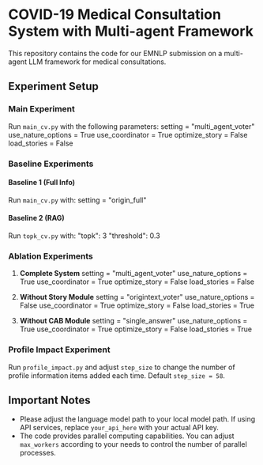 # COVID-19 Medical Consultation System with Multi-agent Framework

This repository contains the code for our EMNLP submission on a multi-agent LLM framework for medical consultations.

## Experiment Setup

### Main Experiment
Run `main_cv.py` with the following parameters:
setting = "multi_agent_voter"
use_nature_options = True
use_coordinator = True
optimize_story = False
load_stories = False

### Baseline Experiments

#### Baseline 1 (Full Info)
Run `main_cv.py` with:
setting = "origin_full"

#### Baseline 2 (RAG)
Run `topk_cv.py` with:
"topk": 3
"threshold": 0.3

### Ablation Experiments

1. **Complete System**
setting = "multi_agent_voter"
use_nature_options = True
use_coordinator = True
optimize_story = False
load_stories = False

2. **Without Story Module**
setting = "origintext_voter"
use_nature_options = False
use_coordinator = True
optimize_story = False
load_stories = True

3. **Without CAB Module**
setting = "single_answer"
use_nature_options = True
use_coordinator = True
optimize_story = False
load_stories = True

### Profile Impact Experiment
Run `profile_impact.py` and adjust `step_size` to change the number of profile information items added each time. Default `step_size = 58`.

## Important Notes

- Please adjust the language model path to your local model path. If using API services, replace `your_api_here` with your actual API key.
- The code provides parallel computing capabilities. You can adjust `max_workers` according to your needs to control the number of parallel processes.

